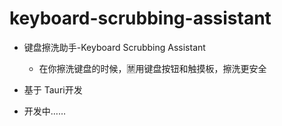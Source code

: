 # keyboard-scrubbing-assistant
* 键盘擦洗助手-Keyboard Scrubbing Assistant
  * 在你擦洗键盘的时候，🈲用键盘按钮和触摸板，擦洗更安全

* 基于 Tauri开发

* 开发中……
